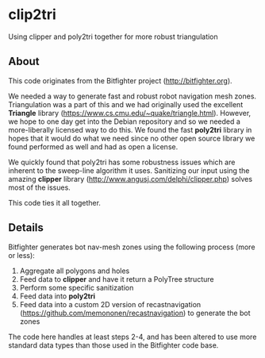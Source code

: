 clip2tri
========

Using clipper and poly2tri together for more robust triangulation

## About

This code originates from the Bitfighter project (http://bitfighter.org).  

We needed a way to generate fast and robust robot navigation mesh zones.  Triangulation was a part of this and we had originally used the excellent **Triangle** library (https://www.cs.cmu.edu/~quake/triangle.html).  However, we hope to one day get into the Debian repository and so we needed a more-liberally licensed way to do this.  We found the fast **poly2tri** library in hopes that it would do what we need since no other open source library we found performed as well and had as open a license.

We quickly found that poly2tri has some robustness issues which are inherent to the sweep-line algorithm it uses.  Sanitizing our input using the amazing **clipper** library (http://www.angusj.com/delphi/clipper.php) solves most of the issues.

This code ties it all together.

## Details

Bitfighter generates bot nav-mesh zones using the following process (more or less):

1. Aggregate all polygons and holes
2. Feed data to **clipper** and have it return a PolyTree structure
3. Perform some specific sanitization
4. Feed data into **poly2tri**
5. Feed data into a custom 2D version of recastnavigation (https://github.com/memononen/recastnavigation) to generate the bot zones

The code here handles at least steps 2-4, and has been altered to use more standard data types than those used in the Bitfighter code base.

